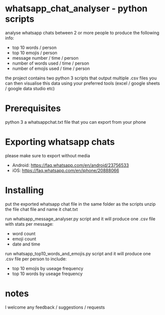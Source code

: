 # whatsapp_chat_analyser - python scripts
analyse whatsapp chats between 2 or more people to produce the following info: 

- top 10 words / person
- top 10 emojis / person
- message number / time / person
- number of words used / time / person
- number of emojis used / time / person

the project contains two python 3 scripts that output multiple .csv files 
you can then visualise this data using your preferred tools (excel / google sheets / google data studio etc)

# Prerequisites
python 3
a whatsappchat.txt file that you can export from your phone


# Exporting whatsapp chats
please make sure to export without media

- Android: https://faq.whatsapp.com/en/android/23756533
- iOS: https://faq.whatsapp.com/en/iphone/20888066

# Installing
put the exported whatsapp chat file in the same folder as the scripts
unzip the file chat file and name it chat.txt

run whatsapp_message_analyser.py script and it will produce one .csv file with stats per message:
- word count
- emoji count
- date and time

run whatsapp_top10_words_and_emojis.py script and it will produce one .csv file per person to include:
- top 10 emojis by useage frequency
- top 10 words by useage frequency


# notes
I welcome any feedback / suggestions / requests


